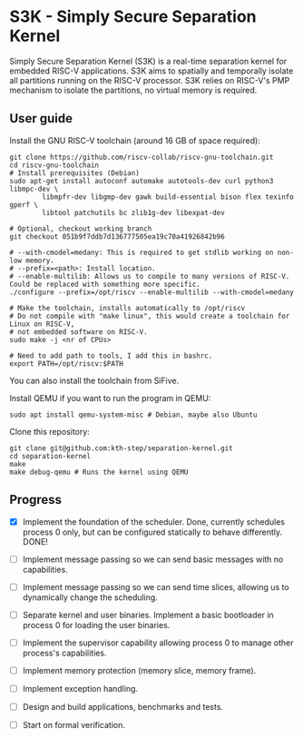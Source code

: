 # S3K - Simply Secure Separation Kernel

Simply Secure Separation Kernel (S3K) is a real-time separation kernel for embedded RISC-V applications. S3K aims to spatially and temporally isolate all partitions running on the RISC-V processor. S3K relies on RISC-V's PMP mechanism to isolate the partitions, no virtual memory is required.

## User guide

Install the GNU RISC-V toolchain (around 16 GB of space required):
```
git clone https://github.com/riscv-collab/riscv-gnu-toolchain.git
cd riscv-gnu-toolchain
# Install prerequisites (Debian)
sudo apt-get install autoconf automake autotools-dev curl python3 libmpc-dev \
        libmpfr-dev libgmp-dev gawk build-essential bison flex texinfo gperf \
        libtool patchutils bc zlib1g-dev libexpat-dev

# Optional, checkout working branch
git checkout 051b9f7ddb7d136777505ea19c70a41926842b96 

# --with-cmodel=medany: This is required to get stdlib working on non-low memory.
# --prefix=<path>: Install location.
# --enable-multilib: Allows us to compile to many versions of RISC-V. Could be replaced with something more specific.
./configure --prefix=/opt/riscv --enable-multilib --with-cmodel=medany

# Make the toolchain, installs automatically to /opt/riscv
# Do not compile with "make linux", this would create a toolchain for Linux on RISC-V,
# not embedded software on RISC-V.
sudo make -j <nr of CPUs>

# Need to add path to tools, I add this in bashrc.
export PATH=/opt/riscv:$PATH
```
You can also install the toolchain from SiFive.

Install QEMU if you want to run the program in QEMU:
```
sudo apt install qemu-system-misc # Debian, maybe also Ubuntu
```


Clone this repository:
```
git clone git@github.com:kth-step/separation-kernel.git
cd separation-kernel
make
make debug-qemu # Runs the kernel using QEMU
```

## Progress

- [x] Implement the foundation of the scheduler. Done, currently schedules process 0 only, but can be configured statically to behave differently. DONE!
- [ ] Implement message passing so we can send basic messages with no capabilities.
- [ ] Implement message passing so we can send time slices, allowing us to dynamically change the scheduling.
- [ ] Separate kernel and user binaries.  Implement a basic bootloader in process 0 for loading the user binaries.
- [ ] Implement the supervisor capability allowing process 0 to manage other process's capabilities.
- [ ] Implement memory protection (memory slice, memory frame).
- [ ] Implement exception handling.
- [ ] Design and build applications, benchmarks and tests.
- [ ] Start on formal verification.

